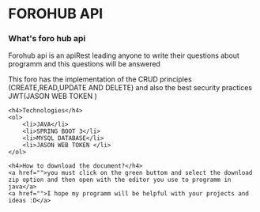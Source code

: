   <h1>FOROHUB API</h1>
    <h3 href="">What's foro hub api</h3>
    <p href="">Forohub api is an apiRest leading anyone to write their questions about programm and 
        this questions will be answered
    </p>
    <p>This foro has the implementation of the CRUD principles (CREATE,READ,UPDATE AND DELETE)
        and also the best security practices JWT(JASON WEB TOKEN ) </p>

    <h4>Technologies</h4>
    <ol>
        <li>JAVA</li>
        <li>SPRING BOOT 3</li>
        <li>MYSQL DATABASE</li>
        <li>JASON WEB TOKEN </li>
    </ol>

    <h4>How to download the document?</h4>
    <a href="">you must click on the green buttom and select the download zip option and then open with the editor you use to programm in java</a>
    <a href="">I hope my programm will be helpful with your projects and ideas :D</a>
